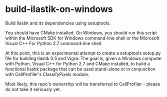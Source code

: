# build-ilastik-on-windows
Build Ilastik and its dependencies using setuptools.

You should have CMake installed. On Windows, you should run this script within
the Microsoft SDK for Windows command-line shell or the Microsoft Visual C++
For Python 2.7 command-line shell.

At this point, this is an experimental attempt to create a setuptools setup.py file for building Ilastik 0.5 and Vigra. The goal is, given a Windows computer with Python, Visual C++ for Python 2.7 and CMake installed, to build a functional Ilastik package that can be used stand-alone or in conjunction with CellProfiler's ClassifyPixels module.

Most likely, this repo's ownership will be transferred to CellProfiler - please do not take it seriously yet.
